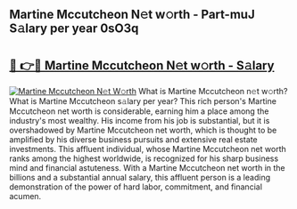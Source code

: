 ## Martine Mccutcheon N𝚎t w𝚘rth - Part-muJ S𝚊lary per year 0sO3q

# <h2><a href="http://gc3e1fd.nevu.top/?p=Martine+Mccutcheon">🔗 👉🔴 Martine Mccutcheon N𝚎t w𝚘rth - S𝚊lary</a></h2>

[![Martine Mccutcheon N𝚎t W𝚘rth](https://i.imgur.com/Oavwk0R.jpeg)](http://gc3e1fd.nevu.top/?p=Martine+Mccutcheon)
What is Martine Mccutcheon n𝚎t w𝚘rth? What is Martine Mccutcheon s𝚊lary per year?
This rich person's Martine Mccutcheon net worth is considerable, earning him a place among the industry's most wealthy. His income from his job is substantial, but it is overshadowed by Martine Mccutcheon net worth, which is thought to be amplified by his diverse business pursuits and extensive real estate investments. This affluent individual, whose Martine Mccutcheon net worth ranks among the highest worldwide, is recognized for his sharp business mind and financial astuteness. With a Martine Mccutcheon net worth in the billions and a substantial annual salary, this affluent person is a leading demonstration of the power of hard labor, commitment, and financial acumen.
